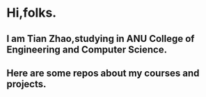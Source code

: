 Hi,folks.
======

I am Tian Zhao,studying in ANU College of Engineering and Computer Science.
------------------------------------------------------------------------------------------
Here are some repos about my courses and projects.
-------------------------
